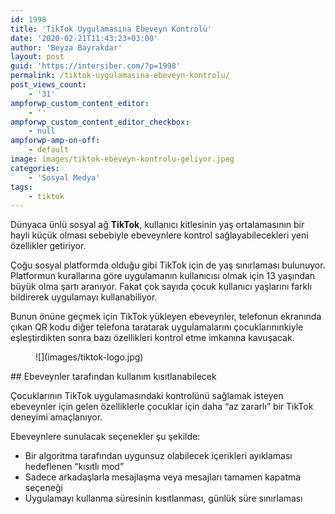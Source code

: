 ```yaml
---
id: 1998
title: 'TikTok Uygulamasına Ebeveyn Kontrolü'
date: '2020-02-21T11:43:23+03:00'
author: 'Beyza Bayrakdar'
layout: post
guid: 'https://intersiber.com/?p=1998'
permalink: /tiktok-uygulamasina-ebeveyn-kontrolu/
post_views_count:
    - '31'
ampforwp_custom_content_editor:
    - ''
ampforwp_custom_content_editor_checkbox:
    - null
ampforwp-amp-on-off:
    - default
image: images/tiktok-ebeveyn-kontrolu-geliyor.jpeg
categories:
    - 'Sosyal Medya'
tags:
    - tiktok
---
```


Dünyaca ünlü sosyal ağ **TikTok**, kullanıcı kitlesinin yaş ortalamasının bir hayli küçük olması sebebiyle ebeveynlere kontrol sağlayabilecekleri yeni özellikler getiriyor.

Çoğu sosyal platformda olduğu gibi TikTok için de yaş sınırlaması bulunuyor. Platformun kurallarına göre uygulamanın kullanıcısı olmak için 13 yaşından büyük olma şartı aranıyor. Fakat çok sayıda çocuk kullanıcı yaşlarını farklı bildirerek uygulamayı kullanabiliyor.

Bunun önüne geçmek için TikTok yükleyen ebeveynler, telefonun ekranında çıkan QR kodu diğer telefona taratarak uygulamalarını çocuklarınınkiyle eşleştirdikten sonra bazı özellikleri kontrol etme imkanına kavuşacak.

<figure class="wp-block-image size-large">![](images/tiktok-logo.jpg)</figure>## Ebeveynler tarafından kullanım kısıtlanabilecek

Çocuklarının TikTok uygulamasındaki kontrolünü sağlamak isteyen ebeveynler için gelen özelliklerle çocuklar için daha “az zararlı” bir TikTok deneyimi amaçlanıyor.

Ebeveynlere sunulacak seçenekler şu şekilde:

- Bir algoritma tarafından uygunsuz olabilecek içerikleri ayıklaması hedeflenen “kısıtlı mod”
- Sadece arkadaşlarla mesajlaşma veya mesajları tamamen kapatma seçeneği
- Uygulamayı kullanma süresinin kısıtlanması, günlük süre sınırlaması